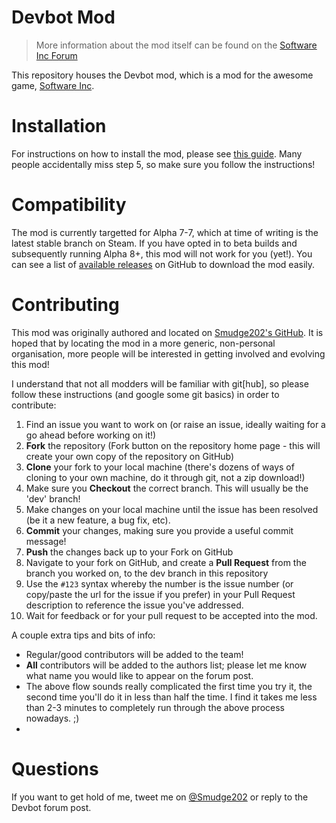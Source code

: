 # Devbot Mod

> More information about the mod itself can be found on the [Software Inc Forum](http://softwareinc.coredumping.com/forum/index.php?topic=519.0)

This repository houses the Devbot mod, which is a mod for the awesome game, [Software Inc](softwareinc.coredumping.com).

# Installation

For instructions on how to install the mod, please see [this guide](http://softwareinc.coredumping.com/forum/index.php?topic=258.0). Many people accidentally miss step 5, so make sure you follow the instructions!

# Compatibility

The mod is currently targetted for Alpha 7-7, which at time of writing is the latest stable branch on Steam. If you have opted in to beta builds and subsequently running Alpha 8+, this mod will not work for you (yet!). You can see a list of [available releases](https://github.com/software-inc-modding/devbot/releases) on GitHub to download the mod easily.

# Contributing

This mod was originally authored and located on [Smudge202's GitHub](https://github.com/smudge202). It is hoped that by locating the mod in a more generic, non-personal organisation, more people will be interested in getting involved and evolving this mod!

I understand that not all modders will be familiar with git[hub], so please follow these instructions (and google some git basics) in order to contribute:

1. Find an issue you want to work on (or raise an issue, ideally waiting for a go ahead before working on it!)
1. **Fork** the repository (Fork button on the repository home page - this will create your own copy of the repository on GitHub)
1. **Clone** your fork to your local machine (there's dozens of ways of cloning to your own machine, do it through git, not a zip download!)
1. Make sure you **Checkout** the correct branch. This will usually be the 'dev' branch!
1. Make changes on your local machine until the issue has been resolved (be it a new feature, a bug fix, etc).
1. **Commit** your changes, making sure you provide a useful commit message!
1. **Push** the changes back up to your Fork on GitHub
1. Navigate to your fork on GitHub, and create a **Pull Request** from the branch you worked on, to the dev branch in this repository
1. Use the `#123` syntax whereby the number is the issue number (or copy/paste the url for the issue if you prefer) in your Pull Request description to reference the issue you've addressed.
1. Wait for feedback or for your pull request to be accepted into the mod.
 
A couple extra tips and bits of info:

* Regular/good contributors will be added to the team!
* **All** contributors will be added to the authors list; please let me know what name you would like to appear on the forum post.
* The above flow sounds really complicated the first time you try it, the second time you'll do it in less than half the time. I find it takes me less than 2-3 minutes to completely run through the above process nowadays. ;)
* 
# Questions

If you want to get hold of me, tweet me on [@Smudge202](https://twitter.com/smudge202) or reply to the Devbot forum post.
